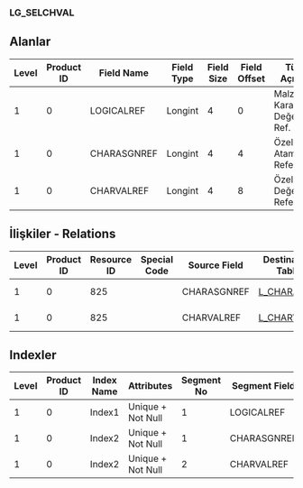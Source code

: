 ### LG_SELCHVAL

## Alanlar

**Level**|**Product ID**|**Field Name**|**Field Type**|**Field Size**|**Field Offset**|**Türkçe Açıklama**|**Expression**
-----|-----|-----|-----|-----|-----|-----|-----
1|0|LOGICALREF|Longint|4|0|Malzeme - Karakteristik Değeri Log. Ref.|Item - Characteristic Value Logical Reference
1|0|CHARASGNREF|Longint|4|4|Özellik Ataması Referansı|Characteristic Assignment Reference
1|0|CHARVALREF|Longint|4|8|Özellik Değeri Referansı|Characteristic Value Reference

## İlişkiler - Relations

**Level**|**Product ID**|**Resource ID**|**Special Code**|**Source Field**|**Destination Table**|**Destination Field**|**Relation Type**|**Extra Condition**
-----|-----|-----|-----|-----|-----|-----|-----|-----
1|0|825||CHARASGNREF|[L_CHARASGN](../LG_CHARASGN "L_CHARASGN")|LOGICALREF|one-to-one|
1|0|825||CHARVALREF|[L_CHARVAL](../LG_CHARVAL "L_CHARVAL")|LOGICALREF|one-to-one|

## Indexler

**Level**|**Product ID**|**Index Name**|**Attributes**|**Segment No**|**Segment Field**|**Sense**
-----|-----|-----|-----|-----|-----|-----
1|0|Index1|Unique + Not Null|1|LOGICALREF|Ascending
1|0|Index2|Unique + Not Null|1|CHARASGNREF|Ascending
1|0|Index2|Unique + Not Null|2|CHARVALREF|Ascending
